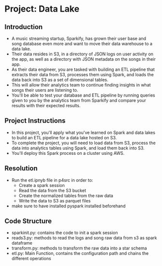 # Project: Data Lake
## Introduction
- A music streaming startup, Sparkify, has grown their user base and song database even more and want to move their data warehouse to a data lake.
- Their data resides in S3, in a directory of JSON logs on user activity on the app, as well as a directory with JSON metadata on the songs in their app.
- As their data engineer, you are tasked with building an ETL pipeline that extracts their data from S3, processes them using Spark, and loads the data back into S3 as a set of dimensional tables.
- This will allow their analytics team to continue finding insights in what songs their users are listening to.
- You'll be able to test your database and ETL pipeline by running queries given to you by the analytics team from Sparkify and compare your results with their expected results.

## Project Instructions
- In this project, you'll apply what you've learned on Spark and data lakes to build an ETL pipeline for a data lake hosted on S3.
- To complete the project, you will need to load data from S3, process the data into analytics tables using Spark, and load them back into S3.
- You'll deploy this Spark process on a cluster using AWS.

## Resolution
- Run the etl.ipnyb file in p4src in order to:
    - Create a spark session
    - Read the data from the S3 bucket
    - Create the normalized tables from the raw data
    - Write the data to S3 as parquet files
- make sure to have installed pyspark installed beforehand

## Code Structure
- sparkinit.py: contains the code to init a spark session
- reads3.py: methods to read the logs and song raw data from s3 as spark dataframe
- transform.py: methods to transform the raw data into a star schema
- etl.py: Main Function, contains the configuration path and chains the different operations